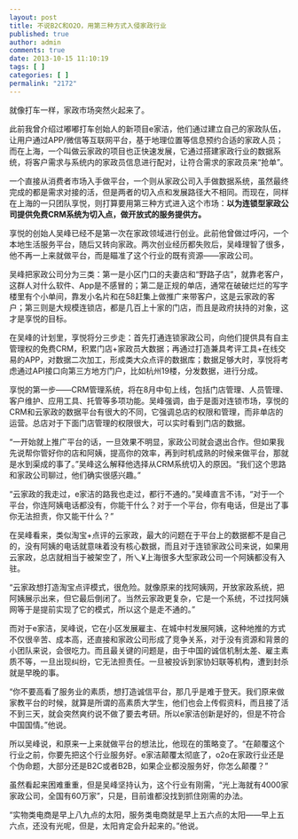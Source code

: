 ```yaml
---
layout: post
title: 不说B2C和O2O，用第三种方式入侵家政行业
published: true
author: admin
comments: true
date: 2013-10-15 11:10:19
tags: [ ]
categories: [ ]
permalink: "2172"
---
```



就像打车一样，家政市场突然火起来了。

此前我曾介绍过嘟嘟打车创始人的新项目e家洁，他们通过建立自己的家政队伍，让用户通过APP/微信等互联网平台，基于地理位置等信息预约合适的家政人员；而在上海，一个叫做云家政的项目也正快速发展，它通过搭建家政行业的数据系统，将客户需求与系统内的家政员信息进行配对，让符合需求的家政员来“抢单”。

一个直接从消费者市场入手做平台，一个则从家政公司入手做数据系统，虽然最终完成的都是需求对接的活，但是两者的切入点和发展路径大不相同。而现在，同样在上海的一只团队享悦，则打算要用第三种方式进入这个市场：**以为连锁型家政公司提供免费CRM系统为切入点，做开放式的服务提供方。**

享悦的创始人吴峰已经不是第一次在家政领域进行创业。此前他曾做过呼闪，一个本地生活服务平台，随后又转向家政。两次创业经历都失败后，吴峰理智了很多，他不再一上来就做平台，而是瞄准了这个行业的既有资源——家政公司。

吴峰把家政公司分为三类：第一是小区门口的夫妻店和“野路子店”，就靠老客户，这群人对什么软件、App是不感冒的；第二是正规的单店，通常在破破烂烂的写字楼里有个小单间，靠发小名片和在58赶集上做推广来带客户，这是云家政的客户；第三则是大规模连锁店，都是几百上十家的门店，而且是政府扶持的对象，这才是享悦的目标。

在吴峰的计划里，享悦将分三步走：首先打通连锁家政公司，向他们提供具有自主管理权的免费CRM，积累门店+家政员大数据；再通过打造兼具考评工具+在线交易的APP，对数据二次加工，形成类大众点评的数据库；数据足够大时，享悦将考虑通过API接口向第三方地方门户，比如杭州19楼，分发数据，进行分成。

享悦的第一步——CRM管理系统，将在8月中旬上线，包括门店管理、人员管理、客户维护、应用工具、托管等多项功能。吴峰强调，由于是面对连锁市场，享悦的CRM和云家政的数据平台有很大的不同，它强调总店的权限和管理，而非单店的运营。总店对于下面门店管理的权限很大，可以实时看到门店的数据。

“一开始就上推广平台的话，一旦效果不明显，家政公司就会退出合作。但如果我先说帮你管好你的店和阿姨，提高你的效率，再到时机成熟的时候来做平台，那就是水到渠成的事了。”吴峰这么解释他选择从CRM系统切入的原因。“我们这个思路和家政公司聊过，他们确实很感兴趣。”

“云家政的我走过，e家洁的路我也走过，都行不通的。”吴峰直言不讳，“对于一个平台，你连阿姨电话都没有，你能干什么？对于一个平台，你有电话，但是出了事你无法担责，你又能干什么？”

在吴峰看来，类似淘宝+点评的云家政，最大的问题在于平台上的数据都不是自己的，没有阿姨的电话就意味着没有核心数据，而且对于连锁家政公司来说，如果用云家政，总店就相当于被架空了，所乀¥上海很多大型家政公司一个阿姨都没有入驻。

“云家政想打造淘宝点评模式，很危险。就像原来的找阿姨网，开放家政系统，把阿姨展示出来，但它最后倒闭了。当然云家政更复杂，它是一个系统，不过找阿姨网等于是提前实现了它的模式，所以这个是走不通的。”

而对于e家洁，吴峰说，它在小区发展雇主、在城中村发展阿姨，这种地推的方式不仅很辛苦、成本高，还直接和家政公司形成了竞争关系，对于没有资源和背景的小团队来说，会很吃力。而且最关键的问题是，由于中国的诚信机制太差、雇主素质不等，一旦出现纠纷，它无法担责任。一旦被投诉到家协妇联等机构，遭到封杀就是早晚的事。

“你不要高看了服务业的素质，想打造诚信平台，那几乎是难于登天。我们原来做家教平台的时候，就算是所谓的高素质大学生，他们也会上传假资料，而且接了活不到三天，就会突然爽约说不做了要去考研。所以e家洁创新是好的，但是不符合中国国情。”他说。

所以吴峰说，和原来一上来就做平台的想法比，他现在的策略变了。“在颠覆这个行业之前，你要先把这个行业服务好。e家洁颠覆太彻底了，o2o在家政行业还是个伪命题，大部分还是B2C或者B2B，如果企业都没服务好，你怎么颠覆？”

虽然看起来困难重重，但是吴峰坚持认为，这个行业有刚需，“光上海就有4000家家政公司，全国有60万家”，只是，目前谁都没找到抓住刚需的办法。

“实物类电商是早上八九点的太阳，服务类电商就是早上五六点的太阳——早上五六点，还没有光呢，但是，太阳肯定会升起来的。”他说。